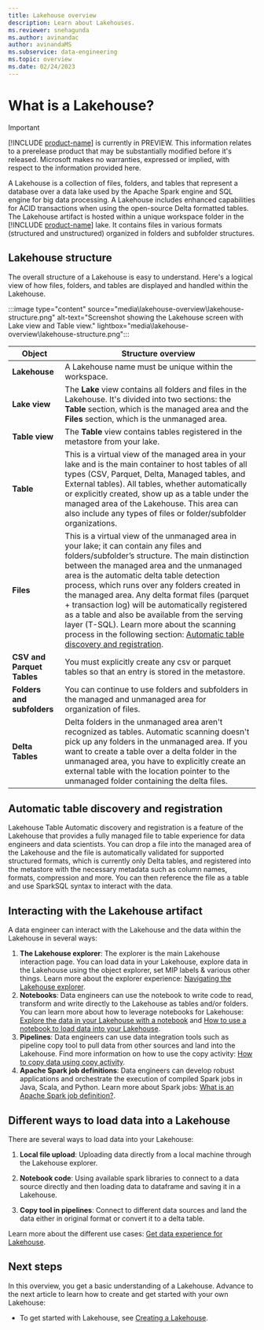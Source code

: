 ```yaml
---
title: Lakehouse overview
description: Learn about Lakehouses.
ms.reviewer: snehagunda
ms.author: avinandac
author: avinandaMS
ms.subservice: data-engineering
ms.topic: overview
ms.date: 02/24/2023
---
```


# What is a Lakehouse?

> [!IMPORTANT]
> [!INCLUDE [product-name](../includes/product-name.md)] is currently in PREVIEW. This information relates to a prerelease product that may be substantially modified before it's released. Microsoft makes no warranties, expressed or implied, with respect to the information provided here.

A Lakehouse is a collection of files, folders, and tables that represent a database over a data lake used by the Apache Spark engine and SQL engine for big data processing. A Lakehouse includes enhanced capabilities for ACID transactions when using the open-source Delta formatted tables. The Lakehouse artifact is hosted within a unique workspace folder in the [!INCLUDE [product-name](../includes/product-name.md)] lake. It contains files in various formats (structured and unstructured) organized in folders and subfolder structures.

## Lakehouse structure

The overall structure of a Lakehouse is easy to understand. Here's a logical view of how files, folders, and tables are displayed and handled within the Lakehouse.

:::image type="content" source="media\lakehouse-overview\lakehouse-structure.png" alt-text="Screenshot showing the Lakehouse screen with Lake view and Table view." lightbox="media\lakehouse-overview\lakehouse-structure.png":::

| **Object** | **Structure overview** |
|---|---|
| **Lakehouse** | A Lakehouse name must be unique within the workspace. |
| **Lake view** | The **Lake** view contains all folders and files in the Lakehouse. It's divided into two sections: the **Table** section, which is the managed area and the **Files** section, which is the unmanaged area. |
| **Table view** | The **Table** view contains tables registered in the metastore from your lake. |
| **Table** | This is a virtual view of the managed area in your lake and is the main container to host tables of all types (CSV, Parquet, Delta, Managed tables, and External tables). All tables, whether automatically or explicitly created, show up as a table under the managed area of the Lakehouse. This area can also include any types of files or folder/subfolder organizations. |
| **Files** | This is a virtual view of the unmanaged area in your lake; it can contain any files and folders/subfolder’s structure. The main distinction between the managed area and the unmanaged area is the automatic delta table detection process, which runs over any folders created in the managed area. Any delta format files (parquet + transaction log) will be automatically registered as a table and also be available from the serving layer (T-SQL). Learn more about the scanning process in the following section: [Automatic table discovery and registration](#automatic-table-discovery-and-registration). |
| **CSV and Parquet Tables** | You must explicitly create any csv or parquet tables so that an entry is stored in the metastore. |
| **Folders and subfolders** | You can continue to use folders and subfolders in the managed and unmanaged area for organization of files. |
| **Delta Tables** | Delta folders in the unmanaged area aren't recognized as tables. Automatic scanning doesn't pick up any folders in the unmanaged area. If you want to create a table over a delta folder in the unmanaged area, you have to explicitly create an external table with the location pointer to the unmanaged folder containing the delta files. |

## Automatic table discovery and registration

Lakehouse Table Automatic discovery and registration is a feature of the Lakehouse that provides a fully managed file to table experience for data engineers and data scientists. You can drop a file into the managed area of the Lakehouse and the file is automatically validated for supported structured formats, which is currently only Delta tables, and registered into the metastore with the necessary metadata such as column names, formats, compression and more. You can then reference the file as a table and use SparkSQL syntax to interact with the data.

## Interacting with the Lakehouse artifact

A data engineer can interact with the Lakehouse and the data within the Lakehouse in several ways:

1. **The Lakehouse explorer**: The explorer is the main Lakehouse interaction page. You can load data in your Lakehouse, explore data in the Lakehouse using the object explorer, set MIP labels & various other things. Learn more about the explorer experience: [Navigating the Lakehouse explorer](navigate-lakehouse-explorer.md).
1. **Notebooks**: Data engineers can use the notebook to write code to read, transform and write directly to the Lakehouse as tables and/or folders. You can learn more about how to leverage notebooks for Lakehouse: [Explore the data in your Lakehouse with a notebook](lakehouse-notebook-explore.md) and [How to use a notebook to load data into your Lakehouse](lakehouse-notebook-load-data.md).
1. **Pipelines**: Data engineers can use data integration tools such as pipeline copy tool to pull data from other sources and land into the Lakehouse. Find more information on how to use the copy activity: [How to copy data using copy activity](../data-factory/copy-data-activity.md).
1. **Apache Spark job definitions**: Data engineers can develop robust applications and orchestrate the execution of compiled Spark jobs in Java, Scala, and Python. Learn more about Spark jobs: [What is an Apache Spark job definition?](spark-job-definition.md).

## Different ways to load data into a Lakehouse

There are several ways to load data into your Lakehouse:

1. **Local file upload**: Uploading data directly from a local machine through the Lakehouse explorer.

1. **Notebook code**: Using available spark libraries to connect to a data source directly and then loading data to dataframe and saving it in a Lakehouse.

1. **Copy tool in pipelines**: Connect to different data sources and land the data either in original format or convert it to a delta table.

Learn more about the different use cases: [Get data experience for Lakehouse](load-data-lakehouse.md).

## Next steps

In this overview, you get a basic understanding of a Lakehouse. Advance to the next article to learn how to create and get started with your own Lakehouse:

- To get started with Lakehouse, see [Creating a Lakehouse](create-lakehouse.md).
